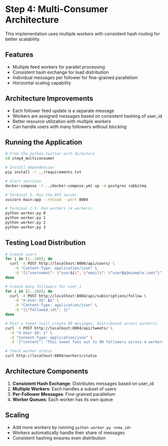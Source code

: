 # Step 4: Multi-Consumer Architecture

This implementation uses multiple workers with consistent hash routing for better scalability.

## Features
- Multiple feed workers for parallel processing
- Consistent hash exchange for load distribution
- Individual messages per follower for fine-grained parallelism
- Horizontal scaling capability

## Architecture Improvements
- Each follower feed update is a separate message
- Workers are assigned messages based on consistent hashing of user_id
- Better resource utilization with multiple workers
- Can handle users with many followers without blocking

## Running the Application

```bash
# From the python-twitter-arch directory
cd step4_multiconsumer

# Install dependencies
pip install -r ../requirements.txt

# Start services
docker-compose -f ../docker-compose.yml up -d postgres rabbitmq

# Terminal 1: Run the API server
uvicorn main:app --reload --port 8004

# Terminal 2-5: Run workers (4 workers)
python worker.py 0
python worker.py 1
python worker.py 2
python worker.py 3
```

## Testing Load Distribution

```bash
# Create users
for i in {1..100}; do
  curl -X POST http://localhost:8004/api/users/ \
    -H "Content-Type: application/json" \
    -d "{\"username\": \"user$i\", \"email\": \"user$i@example.com\"}"
done

# Create many followers for user 1
for i in {2..100}; do
  curl -X POST http://localhost:8004/api/subscriptions/follow \
    -H "X-User-ID: $i" \
    -H "Content-Type: application/json" \
    -d "{\"followed_id\": 1}"
done

# Post a tweet (will create 99 messages, distributed across workers)
curl -X POST http://localhost:8004/api/tweets/ \
  -H "X-User-ID: 1" \
  -H "Content-Type: application/json" \
  -d '{"content": "This tweet fans out to 99 followers across 4 workers!"}'

# Check worker status
curl http://localhost:8004/workers/status
```

## Architecture Components

1. **Consistent Hash Exchange**: Distributes messages based on user_id
2. **Multiple Workers**: Each handles a subset of users
3. **Per-Follower Messages**: Fine-grained parallelism
4. **Worker Queues**: Each worker has its own queue

## Scaling

- Add more workers by running `python worker.py <new_id>`
- Workers automatically handle their share of messages
- Consistent hashing ensures even distribution